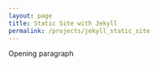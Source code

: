 ```yaml
---
layout: page
title: Static Site with Jekyll
permalink: /projects/jekyll_static_site
---
```

<p>Opening paragraph</p>



